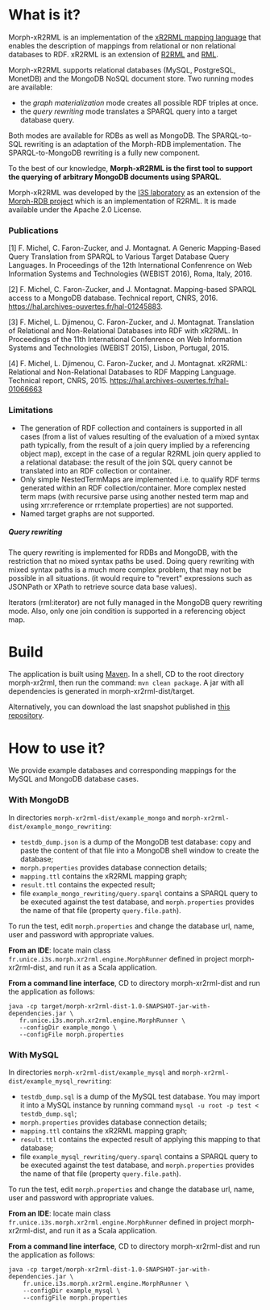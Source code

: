 # What is it?
Morph-xR2RML is an implementation of the [xR2RML mapping language](https://hal.archives-ouvertes.fr/hal-01141686) that enables the description of mappings from relational or non relational databases to RDF. xR2RML is an extension of [R2RML](http://www.w3.org/TR/r2rml/) and [RML](http://semweb.mmlab.be/rml/spec.html).

Morph-xR2RML supports relational databases (MySQL, PostgreSQL, MonetDB) and the MongoDB NoSQL document store.
Two running modes are available:
- the *graph materialization* mode creates all possible RDF triples at once.
- the *query rewriting* mode translates a SPARQL query into a target database query.

Both modes are available for RDBs as well as MongoDB. 
The SPARQL-to-SQL rewriting is an adaptation of the Morph-RDB implementation.
The SPARQL-to-MongoDB rewriting is a fully new component. 

To the best of our knowledge, **Morph-xR2RML is the first tool to support the querying of arbitrary MongoDB documents using SPARQL**.

Morph-xR2RML was developed by the [I3S laboratory](http://www.i3s.unice.fr/) as an extension of the [Morph-RDB project](https://github.com/oeg-upm/morph-rdb) which is an implementation of R2RML. It is made available under the Apache 2.0 License.

### Publications
[1] F. Michel, C. Faron-Zucker, and J. Montagnat. A Generic Mapping-Based Query Translation from SPARQL to Various Target Database Query Languages.
In Proceedings of the 12th International Confenrence on Web Information Systems and Technologies (WEBIST 2016), Roma, Italy, 2016.

[2] F. Michel, C. Faron-Zucker, and J. Montagnat. Mapping-based SPARQL access to a MongoDB database. Technical report, CNRS, 2016. 
https://hal.archives-ouvertes.fr/hal-01245883.

[3] F. Michel, L. Djimenou, C. Faron-Zucker, and J. Montagnat. Translation of Relational and Non-Relational Databases into RDF with xR2RML.
In Proceedings of the 11th International Confenrence on Web Information Systems and Technologies (WEBIST 2015), Lisbon, Portugal, 2015.

[4] F. Michel, L. Djimenou, C. Faron-Zucker, and J. Montagnat. xR2RML: Relational and Non-Relational Databases to RDF Mapping Language.
Technical report, CNRS, 2015. https://hal.archives-ouvertes.fr/hal-01066663

### Limitations
- The generation of RDF collection and containers is supported in all cases (from a list of values resulting of the evaluation of a mixed syntax path typically, from the result of a join query implied by a referencing object map), except in the case of a regular R2RML join query applied to a relational database: the result of the join SQL query cannot be translated into an RDF collection or container.
- Only simple NestedTermMaps are implemented i.e. to qualify RDF terms generated within an RDF collection/container.
More complex nested term maps (with recursive parse using another nested term map and using xrr:reference or rr:template properties) are not supported.
- Named target graphs are not supported.

##### Query rewriting 
The query rewriting is implemented for RDBs and MongoDB, with the restriction that no mixed syntax paths be used.
Doing query rewriting with mixed syntax paths is a much more complex problem, that may not be possible in all situations.
(it would require to "revert" expressions such as JSONPath or XPath to retrieve source data base values).

Iterators (rml:iterator) are not fully managed in the MongoDB query rewriting mode. Also, only one join condition is supported in a referencing object map.

# Build

The application is built using [Maven](http://maven.apache.org/). In a shell, CD to the root directory morph-xr2rml, then run the command: ```mvn clean package```.
A jar with all dependencies is generated in morph-xr2rml-dist/target.

Alternatively, you can download the last snapshot published in [this repository](https://www.dropbox.com/sh/1xcnvpc7pv6um2i/AAAGpp6oKyZ8pKMxsb6Fgmgja/snapshot/fr/unice/i3s/morph-xr2rml-dist?dl=0).


# How to use it?
We provide example databases and corresponding mappings for the MySQL and MongoDB database cases.

### With MongoDB

In directories `morph-xr2rml-dist/example_mongo` and `morph-xr2rml-dist/example_mongo_rewriting`:
- `testdb_dump.json` is a dump of the MongoDB test database: copy and paste the content of that file into a MongoDB shell window to create the database;
- `morph.properties` provides database connection details;
- `mapping.ttl` contains the xR2RML mapping graph;
- `result.ttl` contains the expected result;
- file `example_mongo_rewriting/query.sparql` contains a SPARQL query to be executed against the test database, and `morph.properties` provides the name of that file (property `query.file.path`).

To run the test, edit `morph.properties` and change the database url, name, user and password with appropriate values.

**From an IDE**: locate main class `fr.unice.i3s.morph.xr2rml.engine.MorphRunner` defined in project morph-xr2rml-dist, and run it as a Scala application.

**From a command line interface**, CD to directory morph-xr2rml-dist and run the application as follows:
```
java -cp target/morph-xr2rml-dist-1.0-SNAPSHOT-jar-with-dependencies.jar \
   fr.unice.i3s.morph.xr2rml.engine.MorphRunner \
   --configDir example_mongo \
   --configFile morph.properties
```

### With MySQL

In directories `morph-xr2rml-dist/example_mysql` and `morph-xr2rml-dist/example_mysql_rewriting`:
- `testdb_dump.sql` is a dump of the MySQL test database. You may import it into a MySQL instance by running command `mysql -u root -p test < testdb_dump.sql`;
- `morph.properties` provides database connection details;
- `mapping.ttl` contains the xR2RML mapping graph;
- `result.ttl` contains the expected result of applying this mapping to that database;
- file `example_mysql_rewriting/query.sparql` contains a SPARQL query to be executed against the test database, and `morph.properties` provides the name of that file (property `query.file.path`).

To run the test, edit `morph.properties` and change the database url, name, user and password with appropriate values.

**From an IDE**: locate main class `fr.unice.i3s.morph.xr2rml.engine.MorphRunner` defined in project morph-xr2rml-dist, and run it as a Scala application.

**From a command line interface**, CD to directory morph-xr2rml-dist and run the application as follows:
```
java -cp target/morph-xr2rml-dist-1.0-SNAPSHOT-jar-with-dependencies.jar \
    fr.unice.i3s.morph.xr2rml.engine.MorphRunner \
    --configDir example_mysql \
    --configFile morph.properties
```
